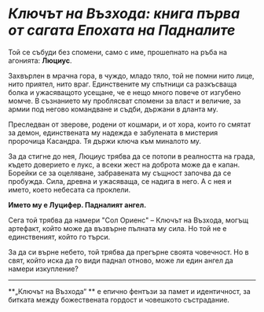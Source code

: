 
# *Ключът на Възхода: книга първа от сагата Епохата на Падналите*

Той се събуди без спомени, само с име, прошепнато на ръба на агонията: **Люциус**.

Захвърлен в мрачна гора, в чуждо, младо тяло, той не помни нито лице, нито приятел, нито враг. Единствените му спътници са разкъсваща болка и ужасяващото усещане, че е нещо много повече от изгубено момче. В съзнанието му проблясват спомени за власт и величие, за армии под негово командване и съдби, държани в дланта му.

Преследван от зверове, родени от кошмари, и от хора, които го смятат за демон, единствената му надежда е забулената в мистерия пророчица Касандра. Тя държи ключа към миналото му.

За да стигне до нея, Люциус трябва да се потопи в реалността на града, където доверието е лукс, а всеки жест на доброта може да е капан. Борейки се за оцеляване, забравената му същност започва да се пробужда. Сила, древна и ужасяваща, се надига в него. А с нея и името, което небесата са проклели.

**Името му е Луцифер. Падналият ангел.**

Сега той трябва да намери "Сол Ориенс" – Ключът на Възхода, могъщ артефакт, който може да възвърне пълната му сила. Но той не е единственият, който го търси.

За да си върне небето, той трябва да прегърне своята човечност. Но в свят, който иска да го види паднал отново, може ли един ангел да намери изкупление?

---

**„Ключът на Възхода“ ** е епично фентъзи за памет и идентичност, за битката между божествената гордост и човешкото състрадание.


